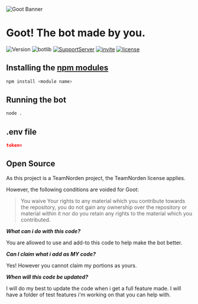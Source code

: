 <img src="assets/Goot-Banner.png" alt="Goot Banner"></img>

<h1>Goot! The bot made by you.</h1>


![Version](https://img.shields.io/badge/version-4.0.0-green.svg?cacheSeconds=2592000&style=for-the-badge)
![botlib](https://img.shields.io/badge/powered_by-discord.js-yellow?style=for-the-badge)
[![SupportServer](https://img.shields.io/badge/-Support%20Server-blue?style=for-the-badge)](https://discord.gg/4SWmXNYsCS)
[![invite](https://img.shields.io/badge/Invite_now!-green?style=for-the-badge)](https://discord.com/api/oauth2/authorize?client_id=784903173767823370&permissions=8&scope=applications.commands%20bot)
[![license](https://img.shields.io/badge/license-MIT-orange?style=for-the-badge)](https://opensource.org/licenses/MIT) 


## Installing the [npm modules](https://npmjs.com)

```sh
npm install <module name>
```

## Running the bot
```sh
node .
```

## .env file
```json
token=
```


## Open Source

As this project is a TeamNorden project, the TeamNorden license applies.

However, the following conditions are voided for Goot:
> You waive Your rights to any material which you contribute towards the repository, you do not gain any ownership over the repository or material within it nor do you retain any rights to the material which you contributed.

***What can i do with this code?***

You are allowed to use and add-to this code to help make the bot better.

***Can I claim what i add as MY code?***

Yes! However you cannot claim my portions as yours.

***When will this code be updated?***

I will do my best to update the code when i get a full feature made. I will have a folder of test features i'm working on that you can help with.

